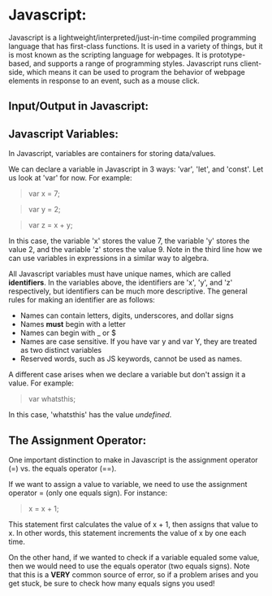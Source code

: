 # Javascript:

Javascript is a lightweight/interpreted/just-in-time compiled programming language that has first-class functions. It is used in a variety of things, but it is most known as the scripting language for webpages. It is prototype-based, and supports a range of programming styles. Javascript runs client-side, which means it can be used to program the behavior of webpage elements in response to an event, such as a mouse click.

## Input/Output in Javascript:


## Javascript Variables:

In Javascript, variables are containers for storing data/values.

We can declare a variable in Javascript in 3 ways: 'var', 'let', and 'const'. Let us look at 'var' for now. For example:

> var x = 7;

> var y = 2;

> var z = x + y;

In this case, the variable 'x' stores the value 7, the variable 'y' stores the value 2, and the variable 'z' stores the value 9. Note in the third line how we can use variables in expressions in a similar way to algebra.

All Javascript variables must have unique names, which are called **identifiers**. In the variables above, the identifiers are 'x', 'y', and 'z' respectively, but identifiers can be much more descriptive. The general rules for making an identifier are as follows:

- Names can contain letters, digits, underscores, and dollar signs
- Names **must** begin with a letter
- Names can begin with _ or $
- Names are case sensitive. If you have var y and var Y, they are treated as two distinct variables
- Reserved words, such as JS keywords, cannot be used as names.

A different case arises when we declare a variable but don't assign it a value. For example:

> var whatsthis;

In this case, 'whatsthis' has the value *undefined*.

## The Assignment Operator:

One important distinction to make in Javascript is the assignment operator (=) vs. the equals operator (==).

If we want to assign a value to variable, we need to use the assignment operator = (only one equals sign). For instance:

> x = x + 1;

This statement first calculates the value of x + 1, then assigns that value to x. In other words, this statement increments the value of x by one each time.

On the other hand, if we wanted to check if a variable equaled some value, then we would need to use the equals operator (two equals signs). Note that this is a **VERY** common source of error, so if a problem arises and you get stuck, be sure to check how many equals signs you used!